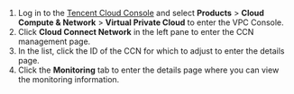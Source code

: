 1. Log in to the [Tencent Cloud Console](https://console.cloud.tencent.com/) and select **Products** > **Cloud Compute & Network** > **Virtual Private Cloud** to enter the VPC Console.
2. Click **Cloud Connect Network** in the left pane to enter the CCN management page.
3. In the list, click the ID of the CCN for which to adjust to enter the details page.
4. Click the **Monitoring** tab to enter the details page where you can view the monitoring information.
 <!--![](https://main.qcloudimg.com/raw/0716035730ac5489773576a8e4b8d673.png)-->
